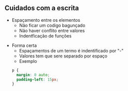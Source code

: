## Cuidados com a escrita

- Espaçamento entre os elementos
  - Não ficar um codigo bagunçado
  - Não haver conflito entre valores
  - Indentficação de funções

* Forma certa
  - Espaçamentos de um termo é indentificado por "-"
  - Valores tem que sere separado por espaço
  - Exemplo
  ```css
  p {
    margin: 0 auto;
    padding-left: 15px;
  }
  ```

